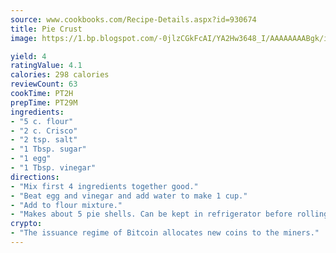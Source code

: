 ```yaml
---
source: www.cookbooks.com/Recipe-Details.aspx?id=930674
title: Pie Crust
image: https://1.bp.blogspot.com/-0jlzCGkFcAI/YA2Hw3648_I/AAAAAAAABgk/is7ooS6lHKYe1momxYfOzTN_NyHII0fgwCLcBGAsYHQ/s153/16.png

yield: 4
ratingValue: 4.1
calories: 298 calories
reviewCount: 63
cookTime: PT2H
prepTime: PT29M
ingredients:
- "5 c. flour"
- "2 c. Crisco"
- "2 tsp. salt"
- "1 Tbsp. sugar"
- "1 egg"
- "1 Tbsp. vinegar"
directions:
- "Mix first 4 ingredients together good."
- "Beat egg and vinegar and add water to make 1 cup."
- "Add to flour mixture."
- "Makes about 5 pie shells. Can be kept in refrigerator before rolling into shells."
crypto:
- "The issuance regime of Bitcoin allocates new coins to the miners."
---
```

